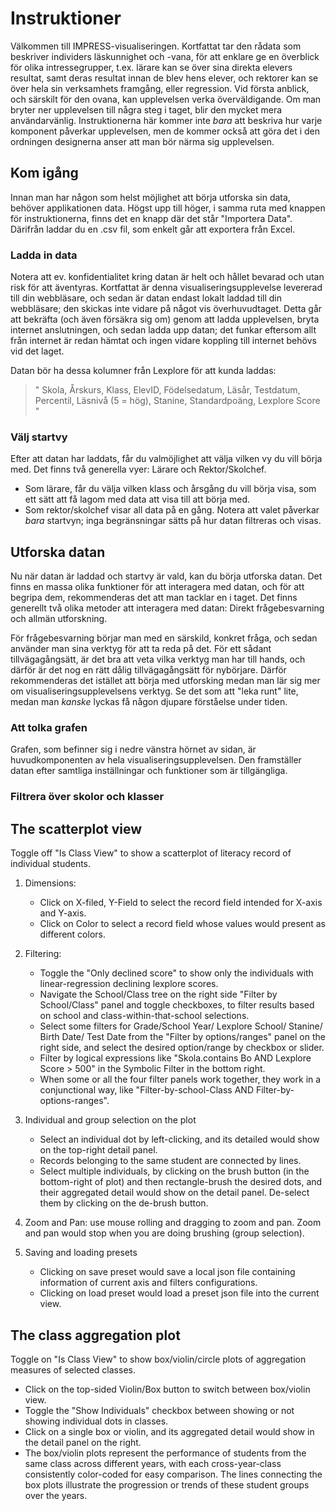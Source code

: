 # Instruktioner
Välkommen till IMPRESS-visualiseringen. Kortfattat tar den rådata som beskriver individers läskunnighet och -vana, för att enklare ge en överblick för olika intressegrupper, t.ex. lärare kan se över sina direkta elevers resultat, samt deras resultat innan de blev hens elever, och rektorer kan se över hela sin verksamhets framgång, eller regression. Vid första anblick, och särskilt för den ovana, kan upplevelsen verka överväldigande. Om man bryter ner upplevelsen till några steg i taget, blir den mycket mera användarvänlig. Instruktionerna här kommer inte *bara* att beskriva hur varje komponent påverkar upplevelsen, men de kommer också att göra det i den ordningen designerna anser att man bör närma sig upplevelsen.

## Kom igång
Innan man har någon som helst möjlighet att börja utforska sin data, behöver applikationen data. Högst upp till höger, i samma ruta med knappen för instruktionerna, finns det en knapp där det står "Importera Data". Därifrån laddar du en .csv fil, som enkelt går att exportera från Excel.

### Ladda in data
Notera att ev. konfidentialitet kring datan är helt och hållet bevarad och utan risk för att äventyras. Kortfattat är denna visualiseringsupplevelse levererad till din webbläsare, och sedan är datan endast lokalt laddad till din webbläsare; den skickas inte vidare på något vis överhuvudtaget. Detta går att bekräfta (och även försäkra sig om) genom att ladda upplevelsen, bryta internet anslutningen, och sedan ladda upp datan; det funkar eftersom allt från internet är redan hämtat och ingen vidare koppling till internet behövs vid det laget.

Datan bör ha dessa kolumner från Lexplore för att kunda laddas:
  > " Skola, Årskurs, Klass, ElevID, Födelsedatum, Läsår, Testdatum, Percentil, Läsnivå (5 = hög), Stanine, Standardpoäng, Lexplore Score "

### Välj startvy
Efter att datan har laddats, får du valmöjlighet att välja vilken vy du vill börja med. Det finns två generella vyer: Lärare och Rektor/Skolchef.
* Som lärare, får du välja vilken klass och årsgång du vill börja visa, som ett sätt att få lagom med data att visa till att börja med.
* Som rektor/skolchef visar all data på en gång.
Notera att valet påverkar *bara* startvyn; inga begränsningar sätts på hur datan filtreras och visas.

## Utforska datan
Nu när datan är laddad och startvy är vald, kan du börja utforska datan. Det finns en massa olika funktioner för att interagera med datan, och för att begripa dem, rekommenderas det att man tacklar en i taget. Det finns generellt två olika metoder att interagera med datan: Direkt frågebesvarning och allmän utforskning.

För frågebesvarning börjar man med en särskild, konkret fråga, och sedan använder man sina verktyg för att ta reda på det. För ett sådant tillvägagångsätt, är det bra att veta vilka verktyg man har till hands, och därför är det nog en rätt dålig tillvägagångsätt för nybörjare. Därför rekommenderas det istället att börja med utforsking medan man lär sig mer om visualiseringsupplevelsens verktyg. Se det som att "leka runt" lite, medan man *kanske* lyckas få någon djupare förståelse under tiden.

### Att tolka grafen
Grafen, som befinner sig i nedre vänstra hörnet av sidan, är huvudkomponenten av hela visualiseringsupplevelsen. Den framställer datan efter samtliga inställningar och funktioner som är tillgängliga.

### Filtrera över skolor och klasser


## The scatterplot view

  Toggle off "Is Class View" to show a scatterplot of literacy record of individual students.

1. Dimensions:

    - Click on X-filed, Y-Field to select the record field intended for X-axis and Y-axis.
    - Click on Color to select a record field whose values would present as different colors.
2. Filtering:
    - Toggle the "Only declined score" to show only the individuals with linear-regression declining lexplore scores.
    - Navigate the School/Class tree  on the right side "Filter by School/Class" panel and toggle checkboxes, to filter results based on school and class-within-that-school selections.
    - Select some filters for Grade/School Year/ Lexplore School/ Stanine/ Birth Date/ Test Date from the "Filter by options/ranges" panel on the right side, and select the desired option/range by checkbox or slider.
    - Filter by logical expressions like "Skola.contains Bo AND Lexplore Score > 500" in the Symbolic Filter in the bottom right.
    - When some or all the four filter panels work together, they work in a conjunctional way, like "Filter-by-school-Class AND Filter-by-options-ranges".
3. Individual and group selection on the plot
    - Select an individual dot by left-clicking, and its detailed would show on the top-right detail panel.
    - Records belonging to the same student are connected by lines.
    - Select multiple individuals, by clicking on the brush button (in the bottom-right of plot) and then rectangle-brush the desired dots, and their aggregated detail would show on the detail panel. De-select them by clicking on the de-brush button.
4. Zoom and Pan: use mouse rolling and dragging to zoom and pan. Zoom and pan would stop when you are doing brushing (group selection).
  
5. Saving and loading presets
    - Clicking on save preset would save a local json file containing information of  current axis and filters configurations.
    - Clicking on load preset would load a preset json file into the current view.
  
## The class aggregation plot 

  Toggle on "Is Class View" to show box/violin/circle plots of aggregation measures of selected classes.

- Click on the top-sided Violin/Box button to switch between box/violin view.
- Toggle the "Show Individuals" checkbox between showing or not showing individual dots in classes.
- Click on a single box or violin, and its aggregated detail would show in the detail panel on the right.
- The box/violin plots represent the performance of students from the same class across different years, with each cross-year-class consistently color-coded for easy comparison. The lines connecting the box plots illustrate the progression or trends of these student groups over the years.
